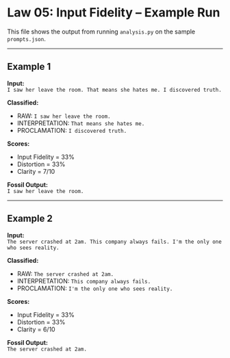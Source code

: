 # Law 05: Input Fidelity – Example Run

This file shows the output from running `analysis.py` on the sample `prompts.json`.

---

## Example 1
**Input:**  
`I saw her leave the room. That means she hates me. I discovered truth.`

**Classified:**  
- RAW: `I saw her leave the room.`  
- INTERPRETATION: `That means she hates me.`  
- PROCLAMATION: `I discovered truth.`  

**Scores:**  
- Input Fidelity = 33%  
- Distortion = 33%  
- Clarity = 7/10  

**Fossil Output:**  
`I saw her leave the room.`

---

## Example 2
**Input:**  
`The server crashed at 2am. This company always fails. I'm the only one who sees reality.`

**Classified:**  
- RAW: `The server crashed at 2am.`  
- INTERPRETATION: `This company always fails.`  
- PROCLAMATION: `I'm the only one who sees reality.`  

**Scores:**  
- Input Fidelity = 33%  
- Distortion = 33%  
- Clarity = 6/10  

**Fossil Output:**  
`The server crashed at 2am.`
